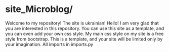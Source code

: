 # site_Microblog/
Welcome to my repository!
The site is ukrainian!
Hello! I am very glad that you are interested in this repository. You can use this site as a template, and you can even add your own css style. My main css style on my site is a free style from bootstrap. This is a template, and your site will be limited only by your imagination. All imports in imports.py
